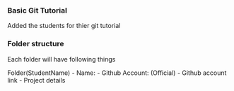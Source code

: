 ### Basic Git Tutorial

Added the students for thier git tutorial

### Folder structure

Each folder will have following things

Folder(StudentName)
    - Name: 
    - Github Account:  (Official)
    - Github account link
    - Project details

